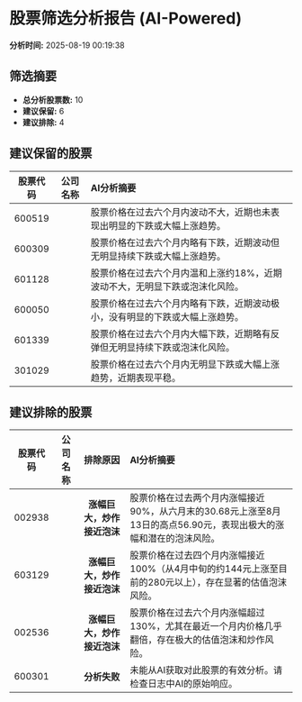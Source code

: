 # 股票筛选分析报告 (AI-Powered)

**分析时间:** 2025-08-19 00:19:38

## 筛选摘要

- **总分析股票数:** 10
- **建议保留:** 6
- **建议排除:** 4

## 建议保留的股票

| 股票代码 | 公司名称 | AI分析摘要 |
|:---:|:---:|:---|
| 600519 |  | 股票价格在过去六个月内波动不大，近期也未表现出明显的下跌或大幅上涨趋势。 |
| 600309 |  | 股票价格在过去六个月内略有下跌，近期波动但无明显持续下跌或大幅上涨趋势。 |
| 601128 |  | 股票价格在过去六个月内温和上涨约18%，近期波动不大，无明显下跌或泡沫化风险。 |
| 600050 |  | 股票价格在过去六个月内略有下跌，近期波动极小，没有明显的下跌或大幅上涨趋势。 |
| 601339 |  | 股票价格在过去六个月内大幅下跌，近期略有反弹但无明显持续下跌或泡沫化风险。 |
| 301029 |  | 股票价格在过去六个月内无明显下跌或大幅上涨趋势，近期表现平稳。 |

## 建议排除的股票

| 股票代码 | 公司名称 | 排除原因 | AI分析摘要 |
|:---:|:---:|:---:|:---|
| 002938 |  | **涨幅巨大，炒作接近泡沫** | 股票价格在过去两个月内涨幅接近90%，从六月末的30.68元上涨至8月13日的高点56.90元，表现出极大的涨幅和潜在的泡沫风险。 |
| 603129 |  | **涨幅巨大，炒作接近泡沫** | 股票价格在过去四个月内涨幅接近100%（从4月中旬的约144元上涨至目前的280元以上），存在显著的估值泡沫风险。 |
| 002536 |  | **涨幅巨大，炒作接近泡沫** | 股票价格在过去六个月内涨幅超过130%，尤其在最近一个月内价格几乎翻倍，存在极大的估值泡沫和炒作风险。 |
| 600301 |  | **分析失败** | 未能从AI获取对此股票的有效分析。请检查日志中AI的原始响应。 |
